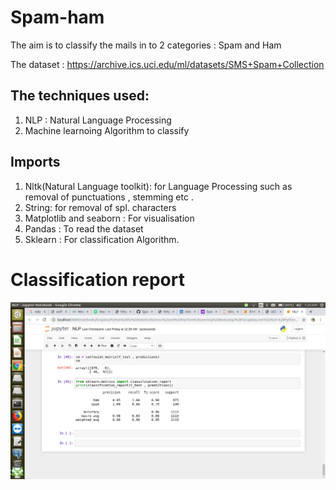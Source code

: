 # Spam-ham
The aim is to classify the mails in to 2 categories : Spam and Ham

The dataset : https://archive.ics.uci.edu/ml/datasets/SMS+Spam+Collection
## The techniques used:
   1. NLP : Natural Language Processing 
   2. Machine learnoing Algorithm to classify
## Imports
  1. Nltk(Natural Language toolkit): for Language Processing such as removal of punctuations , stemming etc .
  2. String: for removal of spl. characters 
  3. Matplotlib and seaborn : For visualisation
  4. Pandas : To read the dataset
  5. Sklearn : For classification Algorithm.
# Classification report
<img src = "pic.png">
